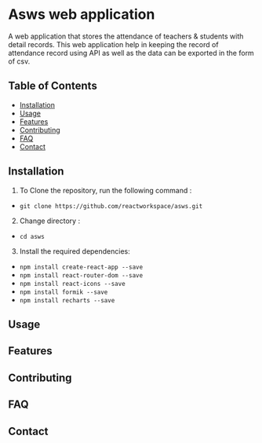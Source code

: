 # Asws web application
A web application that stores the attendance of teachers & students with detail records. This web application help in keeping the record of attendance record using API as well as the data can be exported in the form of csv.

## Table of Contents
- [Installation](#installation)
- [Usage](#usage)
- [Features](#features)
- [Contributing](#contributing)
- [FAQ](#faq)
- [Contact](#contact)


## Installation
<!-- Installation details go here -->
1. To Clone the repository, run the following command :
 - `git clone https://github.com/reactworkspace/asws.git`
2. Change directory :
- `cd asws`
3. Install the required dependencies: 
- `npm install create-react-app --save`
- `npm install react-router-dom --save`
- `npm install react-icons --save`
- `npm install formik --save`
- `npm install recharts --save`


## Usage
<!-- Usage instructions go here -->

## Features
<!-- Feature descriptions go here -->

## Contributing
<!-- Contribution guidelines go here -->

## FAQ
<!-- Frequently asked questions and answers go here -->

## Contact
<!-- Contact information goes here -->
